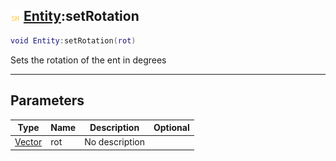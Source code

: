 ## ![shared](.gitbook/assets/shared.png) [Entity](./readme/Entity/README.md):setRotation

```lua
void Entity:setRotation(rot)
```

Sets the rotation of the ent in degrees

------
## Parameters

| Type   | Name | Description | Optional |
| ------ | ---- | ----------- | -------: |
| [Vector](./readme/Vector/README.md) | rot | No description |  |

